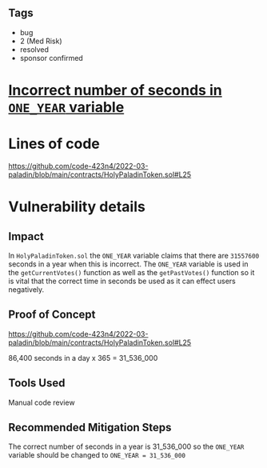 ## Tags

- bug
- 2 (Med Risk)
- resolved
- sponsor confirmed

# [Incorrect number of seconds in `ONE_YEAR` variable](https://github.com/code-423n4/2022-03-paladin-findings/issues/4) 

# Lines of code

https://github.com/code-423n4/2022-03-paladin/blob/main/contracts/HolyPaladinToken.sol#L25


# Vulnerability details

## Impact
In `HolyPaladinToken.sol` the `ONE_YEAR` variable claims that there are `31557600` seconds in a year when this is incorrect.  The `ONE_YEAR` variable is used in the `getCurrentVotes()` function as well as the `getPastVotes()` function so it is vital that the correct time in seconds be used as it can effect users negatively. 

## Proof of Concept
https://github.com/code-423n4/2022-03-paladin/blob/main/contracts/HolyPaladinToken.sol#L25

86,400 seconds in a day x 365 = 31_536_000

## Tools Used
Manual code review 

## Recommended Mitigation Steps
The correct number of seconds in a year is 31_536_000 so the `ONE_YEAR` variable should be changed to `ONE_YEAR = 31_536_000` 

